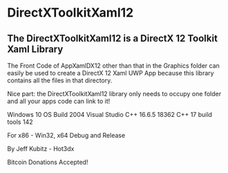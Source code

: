# DirectXToolkitXaml12

## The DirectXToolkitXaml12 is a DirectX 12 Toolkit Xaml Library

The Front Code of AppXamlDX12 other than that in the Graphics folder
can easily be used to create a DirectX 12 Xaml UWP App because this 
library contains all the files in that directory.

Nice part: the DirectXToolkitXaml12 library only needs to occupy one 
folder and all your apps code can link to it!

Windows 10 OS Build 2004
Visual Studio C++ 16.6.5
18362
C++ 17
build tools 142

For x86 - Win32, x64 Debug and Release

By Jeff Kubitz - Hot3dx

Bitcoin Donations Accepted!
